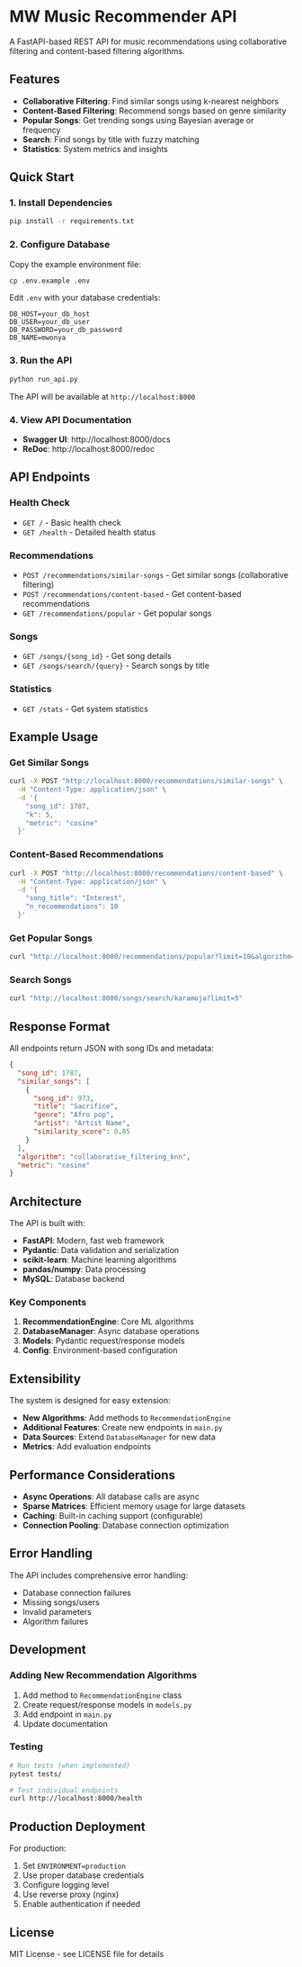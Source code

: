 # MW Music Recommender API

A FastAPI-based REST API for music recommendations using collaborative filtering and content-based filtering algorithms.

## Features

- **Collaborative Filtering**: Find similar songs using k-nearest neighbors
- **Content-Based Filtering**: Recommend songs based on genre similarity
- **Popular Songs**: Get trending songs using Bayesian average or frequency
- **Search**: Find songs by title with fuzzy matching
- **Statistics**: System metrics and insights

## Quick Start

### 1. Install Dependencies

```bash
pip install -r requirements.txt
```

### 2. Configure Database

Copy the example environment file:
```bash
cp .env.example .env
```

Edit `.env` with your database credentials:
```
DB_HOST=your_db_host
DB_USER=your_db_user
DB_PASSWORD=your_db_password
DB_NAME=mwonya
```

### 3. Run the API

```bash
python run_api.py
```

The API will be available at `http://localhost:8000`

### 4. View API Documentation

- **Swagger UI**: http://localhost:8000/docs
- **ReDoc**: http://localhost:8000/redoc

## API Endpoints

### Health Check
- `GET /` - Basic health check
- `GET /health` - Detailed health status

### Recommendations
- `POST /recommendations/similar-songs` - Get similar songs (collaborative filtering)
- `POST /recommendations/content-based` - Get content-based recommendations
- `GET /recommendations/popular` - Get popular songs

### Songs
- `GET /songs/{song_id}` - Get song details
- `GET /songs/search/{query}` - Search songs by title

### Statistics
- `GET /stats` - Get system statistics

## Example Usage

### Get Similar Songs
```bash
curl -X POST "http://localhost:8000/recommendations/similar-songs" \
  -H "Content-Type: application/json" \
  -d '{
    "song_id": 1787,
    "k": 5,
    "metric": "cosine"
  }'
```

### Content-Based Recommendations
```bash
curl -X POST "http://localhost:8000/recommendations/content-based" \
  -H "Content-Type: application/json" \
  -d '{
    "song_title": "Interest",
    "n_recommendations": 10
  }'
```

### Get Popular Songs
```bash
curl "http://localhost:8000/recommendations/popular?limit=10&algorithm=bayesian"
```

### Search Songs
```bash
curl "http://localhost:8000/songs/search/karamoja?limit=5"
```

## Response Format

All endpoints return JSON with song IDs and metadata:

```json
{
  "song_id": 1787,
  "similar_songs": [
    {
      "song_id": 973,
      "title": "Sacrifice",
      "genre": "Afro pop",
      "artist": "Artist Name",
      "similarity_score": 0.85
    }
  ],
  "algorithm": "collaborative_filtering_knn",
  "metric": "cosine"
}
```

## Architecture

The API is built with:
- **FastAPI**: Modern, fast web framework
- **Pydantic**: Data validation and serialization
- **scikit-learn**: Machine learning algorithms
- **pandas/numpy**: Data processing
- **MySQL**: Database backend

### Key Components

1. **RecommendationEngine**: Core ML algorithms
2. **DatabaseManager**: Async database operations
3. **Models**: Pydantic request/response models
4. **Config**: Environment-based configuration

## Extensibility

The system is designed for easy extension:

- **New Algorithms**: Add methods to `RecommendationEngine`
- **Additional Features**: Create new endpoints in `main.py`
- **Data Sources**: Extend `DatabaseManager` for new data
- **Metrics**: Add evaluation endpoints

## Performance Considerations

- **Async Operations**: All database calls are async
- **Sparse Matrices**: Efficient memory usage for large datasets
- **Caching**: Built-in caching support (configurable)
- **Connection Pooling**: Database connection optimization

## Error Handling

The API includes comprehensive error handling:
- Database connection failures
- Missing songs/users
- Invalid parameters
- Algorithm failures

## Development

### Adding New Recommendation Algorithms

1. Add method to `RecommendationEngine` class
2. Create request/response models in `models.py`
3. Add endpoint in `main.py`
4. Update documentation

### Testing

```bash
# Run tests (when implemented)
pytest tests/

# Test individual endpoints
curl http://localhost:8000/health
```

## Production Deployment

For production:
1. Set `ENVIRONMENT=production`
2. Use proper database credentials
3. Configure logging level
4. Use reverse proxy (nginx)
5. Enable authentication if needed

## License

MIT License - see LICENSE file for details